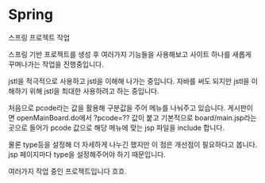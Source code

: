 # Spring
스프링 프로젝트 작업

스프링 기반 프로젝트를 생성 후 여러가지 기능들을 사용해보고 사이트 하나를 새롭게 꾸며나가는 작업을 진행중입니다.

jstl을 적극적으로 사용하고 jstl을 이해해 나가는 중입니다.
자바를 써도 되지만 jstl을 이해하기 위해 jstl을 최대한 사용하려고 하는 중입니다.

처음으로 pcode라는 값을 활용해 구분값을 주어 메뉴를 나눠주고 있습니다.
게시판이면 openMainBoard.do에서 ?pcode=?? 값이 붙고 기본적으로 board/main.jsp라는 곳으로 들어가
pcode 값으로 해당 메뉴에 맞는 jsp 파일을 include 합니다.

물론 type등을 설정해 더 자세하게 나누긴 했지만 이 점은 개선점이 필요하다고 봅니다.
jsp 페이지마다 type을 설정해주어야 하기 때문입니다.

여러가지 작업 중인 프로젝트입니다 흐흐.
